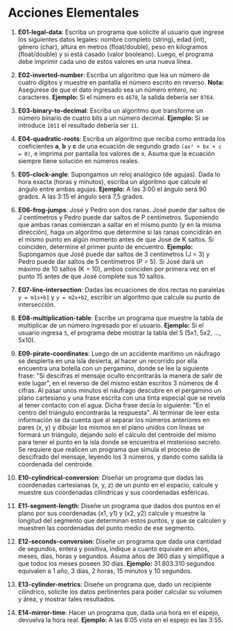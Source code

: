 # Acciones Elementales

1) **E01-legal-data**: Escriba un programa que solicite al usuario que ingrese los siguientes datos legales: nombre completo (string), edad (int), género (char), altura en metros (float/double), peso en kilogramos (float/double) y si está casado (valor booleano). Luego, el programa debe imprimir cada uno de estos valores en una nueva línea.

2) **E02-inverted-number**: Escriba un algoritmo que lea un número de cuatro dígitos y muestre en pantalla el número escrito en reverso. **Nota:** Asegúrese de que el dato ingresado sea un número entero, no caracteres. **Ejemplo:** Si el número es `4678`, la salida debería ser `8764`.

3) **E03-binary-to-decimal**: Escriba un algoritmo que transforme un número binario de cuatro bits a un número decimal. **Ejemplo:** Si se introduce `1011` el resultado debería ser `11`.

4) **E04-quadratic-roots**: Escriba un algoritmo que reciba como entrada los coeficientes **a**, **b** y **c** de una ecuación de segundo grado `(ax² + bx + c = 0)`, e imprima por pantalla los valores de x. Asuma que la ecuación siempre tiene solución en números reales.

5) **E05-clock-angle**: Supongamos un reloj analógico (de agujas). Dada lo hora exacta (horas y minutos), escriba un algoritmo que calcule el ángulo entre ambas agujas. **Ejemplo:** A las 3:00 el ángulo será 90 grados. A las 3:15 el ángulo será 7,5 grados.

6) **E06-frog-jumps**: José y Pedro son dos ranas. José puede dar saltos de J centímetros y Pedro puede dar saltos de P centímetros. Suponiendo que ambas ranas comienzan a saltar en el mismo punto (y en la misma dirección), haga un algoritmo que determine si las ranas coincidirán en el mismo punto en algún momento antes de que José de K saltos. Si coinciden, determine el primer punto de encuentro. **Ejemplo:** Supongamos que José puede dar saltos de 3 centímetros (J = 3) y Pedro puede dar saltos de 5 centímetros (P = 5). Si José dará un máximo de 10 saltos (K = 10), ambos coinciden por primera vez en el punto 15 antes de que José complete sus 10 saltos.

7) **E07-line-intersection**: Dadas las ecuaciones de dos rectas no paralelas `y = m1x+b1` y `y = m2x+b2`, escribir un algoritmo que calcule su punto de intersección.

8) **E08-multiplication-table**: Escribe un programa que muestre la tabla de multiplicar de un número ingresado por el usuario. **Ejemplo:** Si el usuario ingresa `5`, el programa debe mostrar la tabla del 5 (5x1, 5x2, …, 5x10).

9) **E09-pirate-coordinates**: Luego de un accidente marítimo un náufrago se despierta en una isla desierta, al hacer un recorrido por ella encuentra una botella con un pergamino, donde se lee la siguiente frase: "Si descifras el mensaje oculto encontrarás la manera de salir de este lugar", en el reverso de del mismo están escritos 3 números de 4 cifras. Al pasar unos minutos el náufrago descubre en el pergamino un plano cartesiano y una frase escrita con una tinta especial que se revela al tener contacto con el agua. Dicha frase decía lo siguiente: "En el centro del triángulo encontrarás la respuesta". Al terminar de leer esta información se da cuenta que al separar los números anteriores en pares (x, y) y dibujar los mismos en el plano unidos con líneas se formará un triángulo, dejando solo el cálculo del centroide del mismo para tener el punto en la isla donde se encuentra el misterioso secreto. Se requiere que realicen un programa que simula el proceso de descifrado del mensaje, leyendo los 3 números, y dando como salida la coordenada del centroide.

10) **E10-cylindrical-conversion**: Diseñar un programa que dadas las coordenadas cartesianas (x, y, z) de un punto en el espacio, calcule y muestre sus coordenadas cilíndricas y sus coordenadas esféricas.

11) **E11-segment-length**: Diseñe un programa que dados dos puntos en el plano por sus coordenadas (x1, y1) y (x2, y2) calcule y muestre la longitud del segmento que determinan estos puntos, y que se calculen y muestren las coordenadas del punto medio de ese segmento.

12) **E12-seconds-conversion**: Diseñe un programa que dada una cantidad de segundos, entera y positiva, indique a cuanto equivale en años, meses, días, horas y segundos. Asuma años de 360 días y simplifique a que todos los meses poseen 30 días. **Ejemplo:** 31.803.310 segundos equivalen a 1 año, 3 días, 2 horas, 15 minutos y 10 segundos.

13) **E13-cylinder-metrics**: Diseñe un programa que, dado un recipiente cilíndrico, solicite los datos pertinentes para poder calcular su volumen y área, y mostrar tales resultados.

14) **E14-mirror-time**: Hacer un programa que, dada una hora en el espejo, devuelva la hora real. **Ejemplo:** A las 8:05 vista en el espejo es las 3:55.
